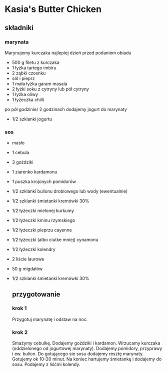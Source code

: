 # Kasia's Butter Chicken

## składniki

### marynata

Marynujemy kurczaka najlepiej dzień przed podaniem obiadu

- 500 g filetu z kurczaka
- 1 łyżka tartego imbiru
- 2 ząbki czosnku
- sól i pieprz
- 1 mała łyżka garam masala
- 2 łyżki soku z cytryny lub pół cytryny
- 1 łyżka oliwy
- 1 łyżeczka chilli

po pół godzinie/ 2 godzinach dodajemy jogurt do marynaty
- 1/2 szklanki jogurtu

### sos
- masło
- 1 cebula
- 3 goździki
- 1 ziarenko kardamonu

- 1 puszka krojonych pomidorów
- 1/2 szklanki bulionu drobiowego lub wody (ewentualnie)
- 1/2 szklanki śmietanki kremówki 30%
- 1/2 łyżeczki mielonej kurkumy 
- 1/2 łyżeczki kminu rzymskiego 
- 1/2 łyżeczki pieprzu cayenne 
- 1/2 łyżeczki (albo ciutke mniej) cynamonu
- 1/2 łyżeczki kolendry
- 2 liście laurowe
- 50 g migdałów

- 1/2 szklanki śmietanki kremówki 30%
   
   ## przygotowanie
   
   ### krok 1
   
   Przygotuj marynatę i odstaw na noc.
   
   ### krok 2
  Smażymy cebulkę. Dodajemy goździki i kardamon. Wrzucamy kurczaka (oddzielonego od jogurtowej marynaty). 
  Dodajemy pomidory, przyprawy i ew. bulion. Do gotującego sie sosu dodajemy resztę marynaty. Gotujemy ok 10-20 minut.
  Na koniec hartujemy śmietankę i dodajemy do sosu. 
  Podajemy z liśćmi kolendy.
